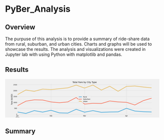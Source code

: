 # PyBer_Analysis

## Overview
The purpuse of this analysis is to provide a summary of ride-share data from rural, suburban, and urban cities. Charts and graphs will be used to showcase the results. The analysis and visualizations were created in Jupyter lab with using Python with matplotlib and pandas.

## Results

![pic1](Analysis/PyBer_fare_summary.png)

## Summary

